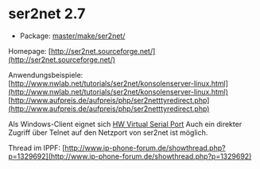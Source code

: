 # ser2net 2.7
 - Package: [master/make/ser2net/](https://github.com/Freetz-NG/freetz-ng/tree/master/make/ser2net/)

Homepage:
[http://ser2net.sourceforge.net/](http://ser2net.sourceforge.net/)

Anwendungsbeispiele:
[http://www.nwlab.net/tutorials/ser2net/konsolenserver-linux.html](http://www.nwlab.net/tutorials/ser2net/konsolenserver-linux.html)
[http://www.aufpreis.de/aufpreis/php/ser2netttyredirect.php](http://www.aufpreis.de/aufpreis/php/ser2netttyredirect.php)

Als Windows-Client eignet sich [HW Virtual Serial
Port](http://www.hw-group.com/products/hw_vsp/index_de.html)
Auch ein direkter Zugriff über Telnet auf den Netzport von ser2net ist
möglich.

Thread im IPPF:
[http://www.ip-phone-forum.de/showthread.php?p=1329692](http://www.ip-phone-forum.de/showthread.php?p=1329692)
